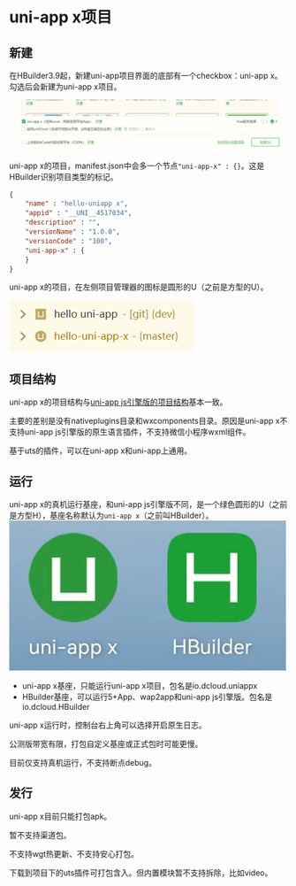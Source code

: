 # uni-app x项目

## 新建
在HBuilder3.9起，新建uni-app项目界面的底部有一个checkbox：uni-app x。勾选后会新建为uni-app x项目。

![](./static/newproject.png)

uni-app x的项目，manifest.json中会多一个节点`"uni-app-x" : {}`。这是HBuilder识别项目类型的标记。
```json
{
    "name" : "hello-uniapp x",
    "appid" : "__UNI__4517034",
    "description" : "",
    "versionName" : "1.0.0",
    "versionCode" : "100",
    "uni-app-x" : {
    }
}
```

uni-app x的项目，在左侧项目管理器的图标是圆形的U（之前是方型的U）。

![](./static/project-icon.png)

## 项目结构

uni-app x的项目结构与[uni-app js引擎版的项目结构](../tutorial/project.md)基本一致。

主要的差别是没有nativeplugins目录和wxcomponents目录。原因是uni-app x不支持uni-app js引擎版的原生语言插件，不支持微信小程序wxml组件。

基于uts的插件，可以在uni-app x和uni-app上通用。

## 运行

uni-app x的真机运行基座，和uni-app js引擎版不同，是一个绿色圆形的U（之前是方型H），基座名称默认为`uni-app x`（之前叫HBuilder）。
![](./static/playground.jpg)

- uni-app x基座，只能运行uni-app x项目，包名是io.dcloud.uniappx
- HBuilder基座，可以运行5+App、wap2app和uni-app js引擎版。包名是io.dcloud.HBuilder

uni-app x运行时，控制台右上角可以选择开启原生日志。

公测版带宽有限，打包自定义基座或正式包时可能更慢。

目前仅支持真机运行，不支持断点debug。

## 发行
uni-app x目前只能打包apk。

暂不支持渠道包。

不支持wgt热更新、不支持安心打包。

下载到项目下的uts插件可打包含入。但内置模块暂不支持拆除，比如video。